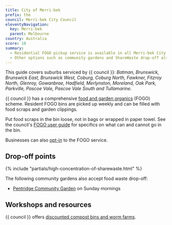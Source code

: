 ```yaml
---
title: City of Merri-bek
prefix: the
council: Merri-bek City Council
eleventyNavigation:
  key: Merri-bek
  parent: Melbourne
country: Australia
score: 10
summary:
  - Residential FOGO pickup service is available in all Merri-bek City Council suburbs
  - Other options such as community gardens and ShareWaste drop-off also exist
---
```


This guide covers suburbs serviced by {{ council }}:
_Batman, Brunswick, Brunswick East, Brunswick West, Coburg, Coburg North, Fawkner, Fitzroy North, Glenroy, Gowanbrae, Hadfield, Merlynston, Moreland, Oak Park, Parkville, Pascoe Vale, Pascoe Vale South and Tullamarine._

{{ council }} has a comprehensive [food and garden organics](https://merri-bek.vic.gov.au/living-in-merri-bek/waste-and-recycling/bins-and-collection-services/food-and-garden-organics-bins/) (FOGO) scheme. Resident FOGO bins are picked up weekly and can be filled with food scraps and garden clippings.

Put food scraps in the bin loose, not in bags or wrapped in paper towel. See the council's [FOGO user guide](https://merri-bek.vic.gov.au/living-in-merri-bek/waste-and-recycling/bins-and-collection-services/food-and-garden-organics-bins#autoAnchor1) for specifics on what can and cannot go in the bin.

Businesses can also [opt-in](https://merri-bek.vic.gov.au/living-in-merri-bek/waste-and-recycling/bins-and-collection-services/bins-at-businesses/#autoAnchor3) to the FOGO service.

## Drop-off points

{% include "partials/high-concentration-of-sharewaste.html" %}

The following community gardens also accept food waste drop-off:

- [Pentridge Community Garden](https://www.facebook.com/PentridgeGarden/) on Sunday mornings

## Workshops and resources

{{ council }} offers [discounted compost bins and worm farms](https://www.compostcommunity.com.au/merri-bek.html).
